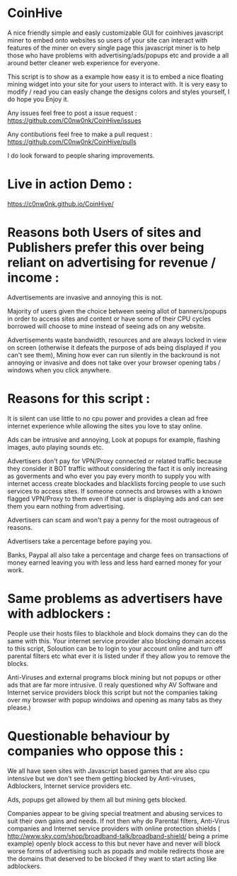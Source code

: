 # CoinHive
A nice friendly simple and easly customizable GUI for coinhives javascript miner to embed onto websites so users of your site can interact with features of the miner on every single page this javascript miner is to help those who have problems with advertising/ads/popups etc and provide a all around better cleaner web experience for everyone.

This script is to show as a example how easy it is to embed a nice floating mining widget into your site for your users to interact with.
It is very easy to modify / read you can easly change the designs colors and styles yourself, I do hope you Enjoy it.

Any issues feel free to post a issue request : https://github.com/C0nw0nk/CoinHive/issues

Any contibutions feel free to make a pull request : https://github.com/C0nw0nk/CoinHive/pulls

I do look forward to people sharing improvements.

# Live in action Demo :
https://c0nw0nk.github.io/CoinHive/

# Reasons both Users of sites and Publishers prefer this over being reliant on advertising for revenue / income :
Advertisements are invasive and annoying this is not.

Majority of users given the choice between seeing allot of banners/popups in order to access sites and content or have some of their CPU cycles borrowed will choose to mine instead of seeing ads on any website.

Advertisements waste bandwidth, resources and are always locked in view on screen (otherwise it defeats the purpose of ads being displayed if you can't see them), Mining how ever can run silently in the backround is not annoying or invasive and does not take over your browser opening tabs / windows when you click anywhere.

# Reasons for this script :
It is silent can use little to no cpu power and provides a clean ad free internet experience while allowing the sites you love to stay online.

Ads can be intrusive and annoying, Look at popups for example, flashing images, auto playing sounds etc.

Advertisers don't pay for VPN/Proxy connected or related traffic because they consider it BOT traffic without considering the fact it is only increasing as goverments and who ever you pay every month to supply you with internet access create blockades and blacklists forcing people to use such services to access sites. If someone connects and browses with a known flagged VPN/Proxy to them even if that user is displaying ads and can see them you earn nothing from advertising.

Advertisers can scam and won't pay a penny for the most outrageous of reasons.

Advertisers take a percentage before paying you.

Banks, Paypal all also take a percentage and charge fees on transactions of money earned leaving you with less and less hard earned money for your work.

# Same problems as advertisers have with adblockers :
People use their hosts files to blackhole and block domains they can do the same with this.
Your internet service provider also blocking domain access to this script, Soloution can be to login to your account online and turn off parental filters etc what ever it is listed under if they allow you to remove the blocks.

Anti-Viruses and external programs block mining but not popups or other ads that are far more intrusive. (I realy questioned why AV Software and Internet service providers block this script but not the companies taking over my browser with popup windoiws and opening as many tabs as they please.)

# Questionable behaviour by companies who oppose this :
We all have seen sites with Javascript based games that are also cpu intensive but we don't see them getting blocked by Anti-viruses, Adblockers, Internet service providers etc.

Ads, popups get allowed by them all but mining gets blocked.

Companies appear to be giving special treatment and abusing services to suit their own gains and needs. If not then why do Parental filters, Anti-Virus companies and Internet service providers with online protection shields ( http://www.sky.com/shop/broadband-talk/broadband-shield/ being a prime example) openly block access to this but never have and never will block worse forms of advertising such as popads and mobile redirects those are the domains that deserved to be blocked if they want to start acting like adblockers.

